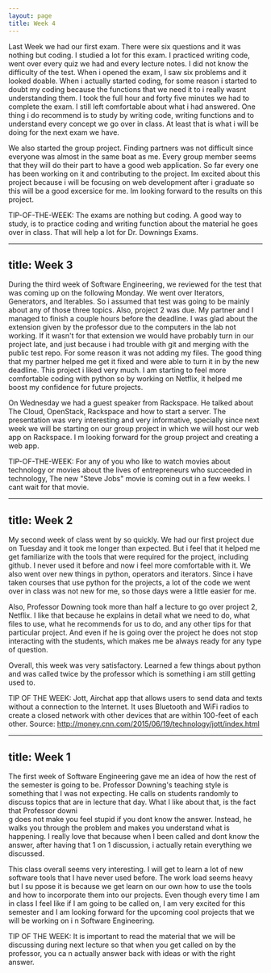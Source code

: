 ```yaml
---
layout: page
title: Week 4
---
```


Last Week we had our first exam. There were six questions and it was nothing but coding. I studied a lot for this exam. I practiced writing code, went over every quiz we had and every lecture notes. I did not know the difficulty of the test. When i opened the exam, I saw six problems and it looked doable. When i actually started coding, for some reason i started to doubt my coding because the functions that we need it to i really wasnt understanding them. I took the full hour and forty five minutes we had to complete the exam. I still left comfortable about what i had answered. One thing i do recommend is to study by writing code, writing functions and to understand every concept we go over in class. At least that is what i will be doing for the next exam we have. 

We also started the group project. Finding partners was not difficult since everyone was almost in the same boat as me. Every group member seems that they will do their part to have a good web application. So far every one has been working on it and contributing to the project. Im excited about this project because i will be focusing on web development after i graduate so this will be a good excersice for me. Im looking forward to the results on this project.

TIP-OF-THE-WEEK: The exams are nothing but coding. A good way to study, is to practice coding and writing function about the material he goes over in class. That will help a lot for Dr. Downings Exams.  

---
title: Week 3
---


During the third week of Software Engineering, we reviewed for the test that was coming up on the following Monday. We went over Iterators, Generators, and Iterables. So i assumed that test was going to be mainly about any of those three topics. Also, project 2 was due. My partner and I managed to finish a couple hours before the deadline. I was glad about the extension given by the professor due to the computers in the lab not working. If it wasn't for that extension we would have probably turn in our project late, and just because i had trouble with git and merging with the public test repo. For some reason it was not adding my files. The good thing that my partner helped me get it fixed and were able to turn it in by the new deadline. This project i liked very much. I am starting to feel more comfortable coding with python so by working on Netflix, it helped me boost my confidence for future projects. 

On Wednesday we had a guest speaker from Rackspace. He talked about The Cloud, OpenStack, Rackspace and how to start a server. The presentation was very interesting and very informative, specially since next week we will be starting on our group project in which we will host our web app on Rackspace.  I m looking forward for the group project and creating a web app. 

TIP-OF-THE-WEEK: For any of you who like to watch movies about technology or movies about the lives of entrepreneurs who succeeded in technology, The new "Steve Jobs" movie is coming out in a few weeks. I cant wait for that movie. 

---
title: Week 2
---

My second week of class went by so quickly. We had our first project due on Tuesday and it took me longer than expected. But i feel that it helped me get familiarize with the tools that were required for the project, including github. I never used it before and now i feel more comfortable with it. We also went over new things in python, operators and iterators. Since i have taken courses that use python for the projects, a lot of the code we went over in class was not new for me, so those days were a little easier for me. 

Also, Professor Downing took more than half a lecture to go over project 2, Netflix. I like that because he explains in detail what we need to do, what files to use, what he recommends for us to do, and any other tips for that particular project. And even if he is going over the project he does not stop interacting with the students, which makes me be always ready for any type of question. 

Overall, this week was very satisfactory. Learned a few things about python and was called twice by the professor which is something i am still getting used to. 

TIP OF THE WEEK: Jott, Airchat app that allows users to send data and texts without a connection to the Internet. It uses Bluetooth and WiFi radios to create a closed network with other devices that are within 100-feet of each other. Source: http://money.cnn.com/2015/06/19/technology/jott/index.html 

---
title: Week 1
---

The first week of Software Engineering gave me an idea of how the rest of the semester is going to be. Professor Downing's teaching style is something that 
I was not expecting. He calls on students randomly to discuss topics that are in lecture that day. What I like about that, is the fact that Professor downi\
g does not make you feel stupid if you dont know the answer. Instead, he walks you through the problem and makes you understand what is happening. I really 
love that because when I been called and dont know the answer, after having that 1 on 1 discussion, i actually retain everything we discussed.

This class overall seems very interesting. I will get to learn a lot of new software tools that I have never used before. The work load seems heavy but I su
ppose it is because we get learn on our own how to use the tools and how to incorporate them into our projects. Even though every time I am in class I feel 
like if I am going to be called on, I am very excited for this semester and I am looking forward for the upcoming cool projects that we will be working on i
n Software Engineering.

TIP OF THE WEEK: It is important to read the material that we will be discussing during next lecture so that when you get called on by the professor, you ca
n actually answer back with ideas or with the right answer.
